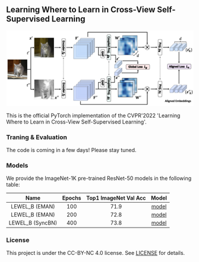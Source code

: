 ## Learning Where to Learn in Cross-View Self-Supervised Learning

<p align="center">
    <img src="figs/LEWEL.png" width="850"\>
</p>


This is the official PyTorch implementation of the CVPR'2022 'Learning Where to Learn in Cross-View Self-Supervised Learning'.


### Traning & Evaluation

The code is coming in a few days! Please stay tuned.


### Models

We provide the ImageNet-1K pre-trained ResNet-50 models in the following table:

| Name | Epochs | Top1 ImageNet Val Acc | Model |
| :---: | :---: | :---: | :---: |
| LEWEL_B (EMAN) | 100 | 71.9 | [model](https://drive.google.com/file/d/12_u_6mR7Fg6YU4lxovL2lBXxXwmQehuK/view?usp=sharing) |
| LEWEL_B (EMAN) | 200 | 72.8 | [model](https://drive.google.com/file/d/1ofZjBOAS3IB82Hz-Rt8lW4lqd4nR60ZR/view?usp=sharing) |
| LEWEL_B (SyncBN) | 400 | 73.8 | [model](https://drive.google.com/file/d/13PVJexOZqy3XNEBbmeaVCXdrl9JhAiCN/view?usp=sharing) |



### License

This project is under the CC-BY-NC 4.0 license. See [LICENSE](LICENSE) for details.
